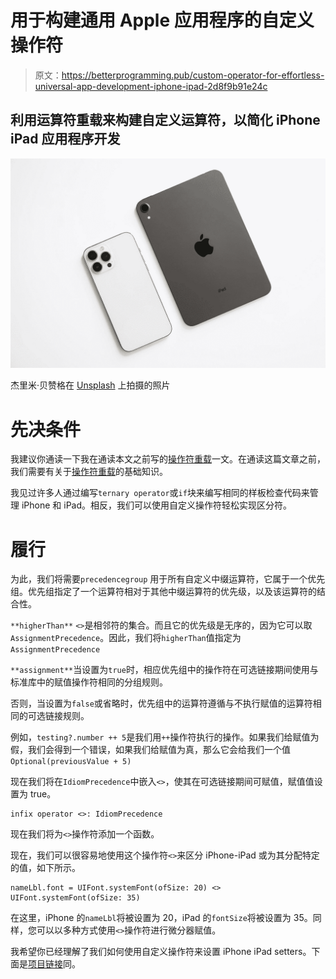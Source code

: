 # 用于构建通用 Apple 应用程序的自定义操作符

> 原文：<https://betterprogramming.pub/custom-operator-for-effortless-universal-app-development-iphone-ipad-2d8f9b91e24c>

## 利用运算符重载来构建自定义运算符，以简化 iPhone iPad 应用程序开发

![](img/420f3bdb282ca5c8e77ea99efa5a12d0.png)

杰里米·贝赞格在 [Unsplash](https://unsplash.com?utm_source=medium&utm_medium=referral) 上拍摄的照片

# 先决条件

我建议你通读一下我在通读本文之前写的[操作符重载](https://medium.com/@nikhil.vinod/understanding-operator-overloading-in-swift-1f2cad16243c)一文。在通读这篇文章之前，我们需要有关于[操作符重载](https://medium.com/@nikhil.vinod/understanding-operator-overloading-in-swift-1f2cad16243c)的基础知识。

我见过许多人通过编写`ternary operator`或`if`块来编写相同的样板检查代码来管理 iPhone 和 iPad。相反，我们可以使用自定义操作符轻松实现区分符。

# 履行

为此，我们将需要`precedencegroup`
用于所有自定义中缀运算符，它属于一个优先组。优先组指定了一个运算符相对于其他中缀运算符的优先级，以及该运算符的结合性。

`**higherThan**` `<>`是相邻符的集合。而且它的优先级是无序的，因为它可以取`AssignmentPrecedence`。因此，我们将`higherThan`值指定为`AssignmentPrecedence`

`**assignment**`当设置为`true`时，相应优先组中的操作符在可选链接期间使用与标准库中的赋值操作符相同的分组规则。

否则，当设置为`false`或省略时，优先组中的运算符遵循与不执行赋值的运算符相同的可选链接规则。

例如，`testing?.number ++ 5`是我们用`++`操作符执行的操作。如果我们给赋值为假，我们会得到一个错误，如果我们给赋值为真，那么它会给我们一个值`Optional(previousValue + 5)`

现在我们将在`IdiomPrecedence`中嵌入`<>`，使其在可选链接期间可赋值，赋值值设置为 true。

```
infix operator <>: IdiomPrecedence
```

现在我们将为`<>`操作符添加一个函数。

现在，我们可以很容易地使用这个操作符`<>`来区分 iPhone-iPad 或为其分配特定的值，如下所示。

```
nameLbl.font = UIFont.systemFont(ofSize: 20) <> UIFont.systemFont(ofSize: 35)
```

在这里，iPhone 的`nameLbl`将被设置为 20，iPad 的`fontSize`将被设置为 35。同样，您可以以多种方式使用`<>`操作符进行微分器赋值。

我希望你已经理解了我们如何使用自定义操作符来设置 iPhone iPad setters。下面是[项目链接](https://github.com/Nikilicious09/-Operator)同。